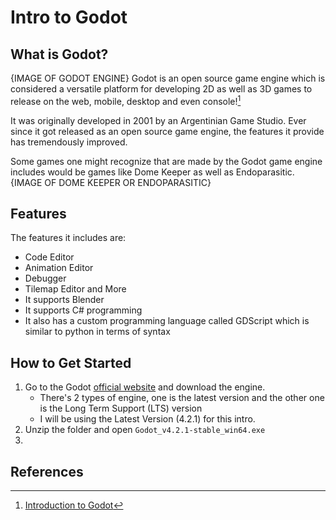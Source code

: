 # Intro to Godot

## What is Godot?
{IMAGE OF GODOT ENGINE}
Godot is an open source game engine which is considered a versatile platform for developing 2D as well as 3D games to release on the web, mobile, desktop and even console![^1]

It was originally developed in 2001 by an Argentinian Game Studio. Ever since it got released as an open source game engine, the features it provide has tremendously improved.

Some games one might recognize that are made by the Godot game engine includes would be games like Dome Keeper as well as Endoparasitic.
{IMAGE OF DOME KEEPER OR ENDOPARASITIC}

## Features

The features it includes are:
- Code Editor
- Animation Editor
- Debugger
- Tilemap Editor and More
- It supports Blender
- It supports C# programming
- It also has a custom programming language called GDScript which is similar to python in terms of syntax

## How to Get Started
1. Go to the Godot [official website](https://godotengine.org/) and download the engine.
	- There's 2 types of engine, one is the latest version and the other one is the Long Term Support (LTS) version
	- I will be using the Latest Version (4.2.1) for this intro.
2. Unzip the folder and open `Godot_v4.2.1-stable_win64.exe`
3. 
## References
[^1]:[Introduction to Godot](https://docs.godotengine.org/en/stable/getting_started/introduction/introduction_to_godot.html)
